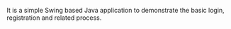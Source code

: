 It is a simple Swing based Java application to demonstrate the basic login, registration and related process.
